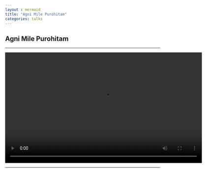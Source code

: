 ```yaml
---
layout : mermaid
title: "Agni Mile Purohitam"
categories: talks
---
```


## Agni Mile Purohitam


--- 

<video width="640" height="360" controls>
  <source src="/assets/talks/AgnimilePurohitam.mp4" type="video/mp4">
  Your browser does not support the video tag.
</video>

---
